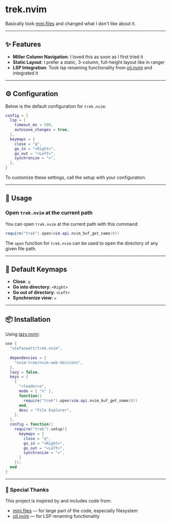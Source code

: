 
# trek.nvim

Basically took [mini.files](https://github.com/echasnovski/mini.files) and changed what I don't like about it.

---

## ✨ Features

- **Miller Column Navigation**: I loved this as soon as I first tried it
- **Static Layout**: I prefer a static, 3-column, full-height layout like in ranger
- **LSP Integration**: Took lsp renaming functionality from [oil.nvim](https://github.com/stevearc/oil.nvim) and integrated it

---

## ⚙️ Configuration

Below is the default configuration for `trek.nvim`:

```lua
config = {
  lsp = {
    timeout_ms = 500,
    autosave_changes = true,
  },
  keymaps = {
    close = "q",
    go_in = "<Right>",
    go_out = "<Left>",
    synchronize = "=",
  },
}
```
To customize these settings, call the setup with your configuration.

---

## 🚀 Usage

### Open `trek.nvim` at the current path

You can open `trek.nvim` at the current path with this command:

```lua
require("trek").open(vim.api.nvim_buf_get_name(0))
```

The `open` function for `trek.nvim` can be used to open the directory of any given file path.

---

## 🔑 Default Keymaps
- **Close**: `q`
- **Go into directory**: `<Right>`
- **Go out of directory**: `<Left>`
- **Synchronize view**: `=`

---

## 📦 Installation

Using [lazy.nvim](https://github.com/folke/lazy.nvim):

```lua
use {
  "stefanwatt/trek.nvim",
  
  dependencies = {
    "nvim-tree/nvim-web-devicons",
  },
  lazy = false,
  keys = {
    {
      "<leader>e",
      mode = { "n" },
      function()
        require("trek").open(vim.api.nvim_buf_get_name(0))
      end,
      desc = "File Explorer",
    },
  },
  config = function()
    require("trek").setup({
      keymaps = {
        close = "q",
        go_in = "<Right>",
        go_out = "<Left>",
        synchronize = "=",
      }
    });
  end
}
```

---


### 🙏 Special Thanks

This project is inspired by and includes code from:
- [mini.files](https://github.com/echasnovski/mini.nvim/tree/main/readmes/mini-files.md) — for large part of the code, especially filesystem
- [oil.nvim](https://github.com/stevearc/oil.nvim) — for LSP renaming functionality
